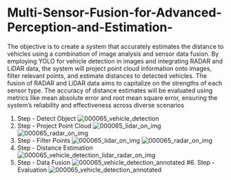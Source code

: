 # Multi-Sensor-Fusion-for-Advanced-Perception-and-Estimation-
 The objective is to create a system that accurately estimates the distance to vehicles
 using a combination of image analysis and sensor data fusion. By employing YOLO for
 vehicle detection in images and integrating RADAR and LiDAR data, the system will
 project point cloud information onto images, filter relevant points, and estimate distances
 to detected vehicles. The fusion of RADAR and LiDAR data aims to capitalize on the
 strengths of each sensor type. The accuracy of distance estimates will be evaluated
 using metrics like mean absolute error and root mean square error, ensuring the system’s
 reliability and effectiveness across diverse scenarios

1. Step - Detect Object
    ![000065_vehicle_detection](https://github.com/RahmanFarhan555/Multi-Sensor-Fusion-for-Advanced-Perception-and-Estimation-/assets/170820777/3f58d78d-3174-42f1-a583-899b1749d996)
2. Step - Project Point Cloud
   ![000065_lidar_on_img](https://github.com/RahmanFarhan555/Multi-Sensor-Fusion-for-Advanced-Perception-and-Estimation-/assets/170820777/7cdbbf12-597f-4cd8-8eaf-bd309ba20fa4)
    ![000065_radar_on_img](https://github.com/RahmanFarhan555/Multi-Sensor-Fusion-for-Advanced-Perception-and-Estimation-/assets/170820777/f34e1076-1d54-4d63-a606-cd292ec7a380)
3. Step - Filter Points
   ![000065_lidar_on_img](https://github.com/RahmanFarhan555/Multi-Sensor-Fusion-for-Advanced-Perception-and-Estimation-/assets/170820777/0d8fa62c-579a-4d7f-8c45-ddaded55d7c4)
   ![000065_radar_on_img](https://github.com/RahmanFarhan555/Multi-Sensor-Fusion-for-Advanced-Perception-and-Estimation-/assets/170820777/09f690d7-a6d8-48a4-82d8-73bcd693e1b8)
4. Step - Distance Estimation
   ![000065_vehicle_detection_lidar_radar_on_img](https://github.com/RahmanFarhan555/Multi-Sensor-Fusion-for-Advanced-Perception-and-Estimation-/assets/170820777/63ed1047-d1eb-49c5-9d4b-dbaf99b7ae10)
5. Step - Data Fusion
   ![000065_vehicle_detection_annotated](https://github.com/RahmanFarhan555/Multi-Sensor-Fusion-for-Advanced-Perception-and-Estimation-/assets/170820777/c59f93e8-8ec5-4e40-815b-65d44976595c)
#6. Step - Evaluation
![000065_vehicle_detection_annotated](https://github.com/RahmanFarhan555/Multi-Sensor-Fusion-for-Advanced-Perception-and-Estimation-/assets/170820777/64038a27-423b-40ae-a3fb-e17ed895d51a)








